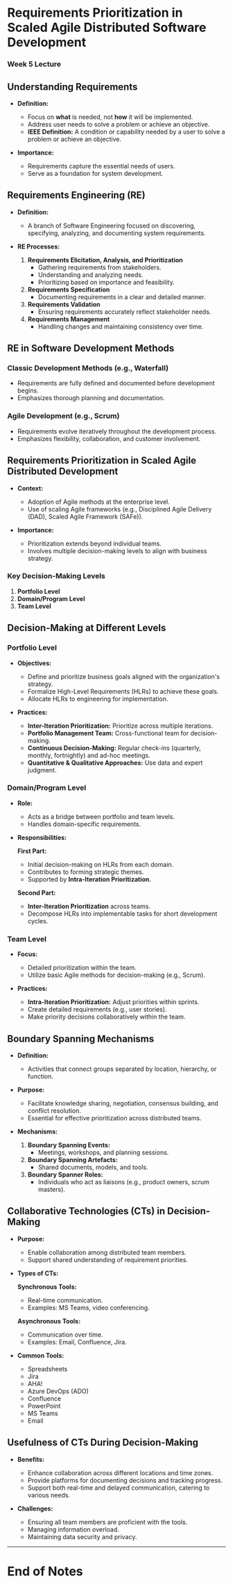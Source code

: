 # Requirements Prioritization in Scaled Agile Distributed Software Development

### Week 5 Lecture

## Understanding Requirements

- **Definition:**
  - Focus on **what** is needed, not **how** it will be implemented.
  - Address user needs to solve a problem or achieve an objective.
  - **IEEE Definition:** A condition or capability needed by a user to solve a problem or achieve an objective.

- **Importance:**
  - Requirements capture the essential needs of users.
  - Serve as a foundation for system development.

## Requirements Engineering (RE)

- **Definition:**
  - A branch of Software Engineering focused on discovering, specifying, analyzing, and documenting system requirements.

- **RE Processes:**
  1. **Requirements Elicitation, Analysis, and Prioritization**
     - Gathering requirements from stakeholders.
     - Understanding and analyzing needs.
     - Prioritizing based on importance and feasibility.
  2. **Requirements Specification**
     - Documenting requirements in a clear and detailed manner.
  3. **Requirements Validation**
     - Ensuring requirements accurately reflect stakeholder needs.
  4. **Requirements Management**
     - Handling changes and maintaining consistency over time.

## RE in Software Development Methods

### Classic Development Methods (e.g., Waterfall)

- Requirements are fully defined and documented before development begins.
- Emphasizes thorough planning and documentation.

### Agile Development (e.g., Scrum)

- Requirements evolve iteratively throughout the development process.
- Emphasizes flexibility, collaboration, and customer involvement.

## Requirements Prioritization in Scaled Agile Distributed Development

- **Context:**
  - Adoption of Agile methods at the enterprise level.
  - Use of scaling Agile frameworks (e.g., Disciplined Agile Delivery (DAD), Scaled Agile Framework (SAFe)).

- **Importance:**
  - Prioritization extends beyond individual teams.
  - Involves multiple decision-making levels to align with business strategy.

### Key Decision-Making Levels

1. **Portfolio Level**
2. **Domain/Program Level**
3. **Team Level**

## Decision-Making at Different Levels

### Portfolio Level

- **Objectives:**
  - Define and prioritize business goals aligned with the organization's strategy.
  - Formalize High-Level Requirements (HLRs) to achieve these goals.
  - Allocate HLRs to engineering for implementation.

- **Practices:**
  - **Inter-Iteration Prioritization:** Prioritize across multiple iterations.
  - **Portfolio Management Team:** Cross-functional team for decision-making.
  - **Continuous Decision-Making:** Regular check-ins (quarterly, monthly, fortnightly) and ad-hoc meetings.
  - **Quantitative & Qualitative Approaches:** Use data and expert judgment.

### Domain/Program Level

- **Role:**
  - Acts as a bridge between portfolio and team levels.
  - Handles domain-specific requirements.

- **Responsibilities:**

  **First Part:**
  - Initial decision-making on HLRs from each domain.
  - Contributes to forming strategic themes.
  - Supported by **Intra-Iteration Prioritization**.

  **Second Part:**
  - **Inter-Iteration Prioritization** across teams.
  - Decompose HLRs into implementable tasks for short development cycles.

### Team Level

- **Focus:**
  - Detailed prioritization within the team.
  - Utilize basic Agile methods for decision-making (e.g., Scrum).

- **Practices:**
  - **Intra-Iteration Prioritization:** Adjust priorities within sprints.
  - Create detailed requirements (e.g., user stories).
  - Make priority decisions collaboratively within the team.

## Boundary Spanning Mechanisms

- **Definition:**
  - Activities that connect groups separated by location, hierarchy, or function.

- **Purpose:**
  - Facilitate knowledge sharing, negotiation, consensus building, and conflict resolution.
  - Essential for effective prioritization across distributed teams.

- **Mechanisms:**
  1. **Boundary Spanning Events:**
     - Meetings, workshops, and planning sessions.
  2. **Boundary Spanning Artefacts:**
     - Shared documents, models, and tools.
  3. **Boundary Spanner Roles:**
     - Individuals who act as liaisons (e.g., product owners, scrum masters).

## Collaborative Technologies (CTs) in Decision-Making

- **Purpose:**
  - Enable collaboration among distributed team members.
  - Support shared understanding of requirement priorities.

- **Types of CTs:**

  **Synchronous Tools:**
  - Real-time communication.
  - Examples: MS Teams, video conferencing.

  **Asynchronous Tools:**
  - Communication over time.
  - Examples: Email, Confluence, Jira.

- **Common Tools:**
  - Spreadsheets
  - Jira
  - AHA!
  - Azure DevOps (ADO)
  - Confluence
  - PowerPoint
  - MS Teams
  - Email

## Usefulness of CTs During Decision-Making

- **Benefits:**
  - Enhance collaboration across different locations and time zones.
  - Provide platforms for documenting decisions and tracking progress.
  - Support both real-time and delayed communication, catering to various needs.

- **Challenges:**
  - Ensuring all team members are proficient with the tools.
  - Managing information overload.
  - Maintaining data security and privacy.

---

# End of Notes
